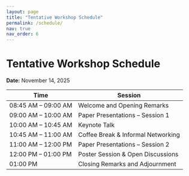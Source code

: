 ```yaml
---
layout: page
title: "Tentative Workshop Schedule"
permalink: /schedule/
nav: true
nav_order: 6
---
```


# Tentative Workshop Schedule

**Date:** November 14, 2025

| Time                      | Session                                                                             |
|---------------------------|-------------------------------------------------------------------------------------|
| 08:45 AM – 09:00 AM       | Welcome and Opening Remarks                                                         |
| 09:00 AM – 10:00 AM       | Paper Presentations – Session 1                                                     |
| 10:00 AM – 10:45 AM       | Keynote Talk                                                                        |
| 10:45 AM – 11:00 AM       | Coffee Break & Informal Networking                                                  |
| 11:00 AM – 12:00 PM       | Paper Presentations – Session 2                                                     |
| 12:00 PM – 01:00 PM       | Poster Session & Open Discussions                                                   |
| 01:00 PM                  | Closing Remarks and Adjournment                                                     |
